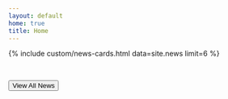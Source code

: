 ```yaml
---
layout: default
home: true
title: Home
---
```


{% include custom/news-cards.html data=site.news limit=6 %}

<br>

<p class="has-text-centered">
  <a href="{{ '/news' | absolute_url }}">
    <button class="button is-medium is-info">View All News</button>
  </a>
</p>
